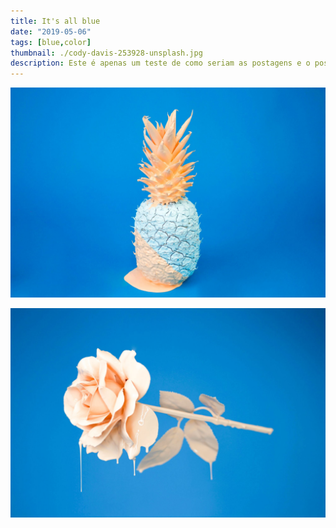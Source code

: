 ```yaml
---
title: It's all blue
date: "2019-05-06"
tags: [blue,color]
thumbnail: ./cody-davis-253928-unsplash.jpg
description: Este é apenas um teste de como seriam as postagens e o possivel detalhamento do cardápio
---
```


![It's all blue](./cody-davis-253925-unsplash.jpg)

![It's all blue](./cody-davis-259003-unsplash.jpg)